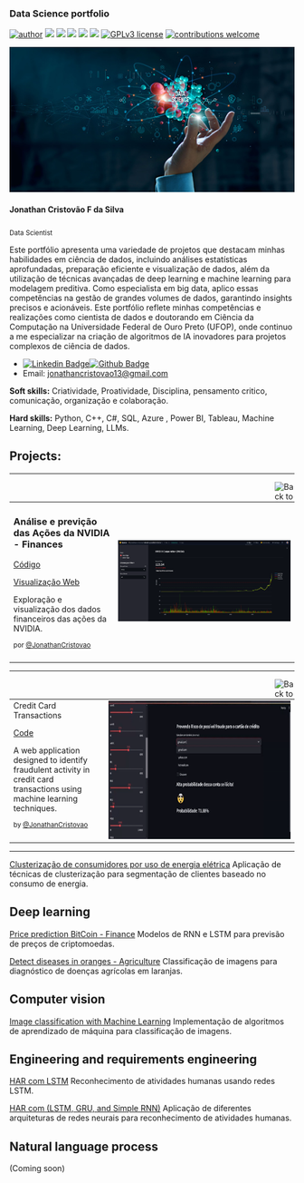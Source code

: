 ### Data Science portfolio

[![author](https://img.shields.io/badge/author-JonathanCristovao-red.svg)](https://www.linkedin.com/in/jonathan-cristovao/) [![](https://img.shields.io/badge/python-3.7+-blue.svg)](https://www.python.org/downloads/release/python-365/) [![](https://img.shields.io/badge/SQL-blue.svg)]() [![](https://img.shields.io/badge/SQLite-blue.svg)](https://www.sqlite.org/index.html) [![](https://img.shields.io/badge/Pandas-blue.svg)](https://pandas.pydata.org/) [![](https://img.shields.io/badge/Tensorflow-GPU-orange.svg)](https://www.tensorflow.org/install?hl=pt-br) [![GPLv3 license](https://img.shields.io/badge/License-GPLv3-blue.svg)](http://perso.crans.org/besson/LICENSE.html) [![contributions welcome](https://img.shields.io/badge/contributions-welcome-brightgreen.svg?style=flat)](https://github.com/JonathanCristovao/Portfolio)

<p align="center">
  <img src="assets/banner.jpg" >
</p>

#### Jonathan Cristovão F da Silva
<sub> Data Scientist </sub>

Este portfólio apresenta uma variedade de projetos que destacam minhas habilidades em ciência de dados, incluindo análises estatísticas aprofundadas, preparação eficiente e visualização de dados, além da utilização de técnicas avançadas de deep learning e machine learning para modelagem preditiva. Como especialista em big data, aplico essas competências na gestão de grandes volumes de dados, garantindo insights precisos e acionáveis. Este portfólio reflete minhas competências e realizações como cientista de dados e doutorando em Ciência da Computação na Universidade Federal de Ouro Preto (UFOP), onde continuo a me especializar na criação de algoritmos de IA inovadores para projetos complexos de ciência de dados.

* [![Linkedin Badge](https://img.shields.io/badge/-LinkedIn-blue?style=flat&logo=LinkedIn&logoColor=white)](https://www.linkedin.com/in/jonathan-cristovao)[![Github Badge](https://img.shields.io/badge/-Github-000?style=flat-square&logo=Github&logoColor=white&link=https://github.com/JonathanCristovao)](https://github.com/JonathanCristovao) 
* Email: jonathancristovao13@gmail.com   


**Soft skills:** Criatividade, Proatividade, Disciplina, pensamento critico, comunicação, organização e colaboração.

**Hard skills:** Python, C++, C#, SQL, Azure , Power BI, Tableau, Machine Learning, Deep Learning, LLMs.



## Projects:

------------

<a href="#"><img align="right" width="35" height="35" src="https://git.io/JtehR" alt="Back to top"></a>

<table>
  <tr>
    <td width="10%">
        <h3>Análise e previção das Ações da NVIDIA - Finances</h3>
        <p><a href="https://github.com/JonathanCristovao/financial-analytics/tree/main/Investments/stock-predict">Código</a></p>
        <p><a href="https://huggingface.co/spaces/jonathan-cristovao/stock-predict-lstm">Visualização Web</a></p>
        <p>Exploração e visualização dos dados financeiros das ações da NVIDIA.</p>
        <p><sup>por <a href="https://github.com/JonathanCristovao">@JonathanCristovao</a></sup></p>
    </td>
    <td width="30%">
        <a href="https://www.youtube.com/watch?v=Bzb7_LGdobs"><img src="assets/stock-predict-img.png"></a>
        </a>
    </td>
  </tr>
</table>

------------

<a href="#"><img align="right" width="35" height="35" src="https://git.io/JtehR" alt="Back to top"></a>

<table>
  <tr>
    <td width="30%">
        Credit Card Transactions</a></h3><p><a href="https://github.com/JonathanCristovao/financial-analytics/tree/main/Fraud_analysis/transaction_fraud_detection">Code</a></p><p>A web application designed to identify fraudulent activity in credit card transactions using machine learning techniques.</p><p><sup>by <a href="https://github.com/JonathanCristovao">@JonathanCristovao</a></sup></p>
    </td>
    <td width="60%">
        <a href="https://github.com/JonathanCristovao/financial-analytics/tree/main/Fraud_analysis/transaction_fraud_detection"><img #width="656" height="244" src="assets/demo_app_fraud_transaction.gif"></a>
    </td>
  </tr>
</table>

------------

[Clusterização de consumidores por uso de energia elétrica](https://github.com/JonathanCristovao/clustering-consumers) Aplicação de técnicas de clusterização para segmentação de clientes baseado no consumo de energia.



## Deep learning 

[Price prediction BitCoin - Finance](https://github.com/JonathanCristovao/Bitcoin-Historical-Data-RNN-LSTM) Modelos de RNN e LSTM para previsão de preços de criptomoedas.

[Detect diseases in oranges - Agriculture](https://github.com/JonathanCristovao/Multi-class-image-classification-mobilenet) Classificação de imagens para diagnóstico de doenças agrícolas em laranjas.


## Computer vision

[Image classification with Machine Learning](https://github.com/JonathanCristovao/Bootcamp-Unimed-BH-Ciencia-de-Dados-DiO/tree/main/machine-learning) Implementação de algoritmos de aprendizado de máquina para classificação de imagens.

## Engineering and requirements engineering

[HAR com LSTM](https://github.com/JonathanCristovao/Human-Activity-Recognition-HAR-LSTM) Reconhecimento de atividades humanas usando redes LSTM.

[HAR com (LSTM, GRU, and Simple RNN)](https://github.com/JonathanCristovao/LSTM_GRU_RNN_human-activity-recognition) Aplicação de diferentes arquiteturas de redes neurais para reconhecimento de atividades humanas.

## Natural language process
(Coming soon) 

